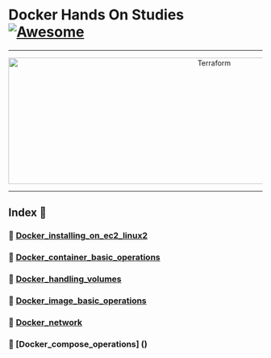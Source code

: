 Docker Hands On Studies  [![Awesome](https://cdn.rawgit.com/sindresorhus/awesome/d7305f38d29fed78fa85652e3a63e154dd8e8829/media/badge.svg)](https://github.com/sindresorhus/awesome)
===============
<hr>

<p align="center">
    <img alt="Terraform" src="https://cdn.worldvectorlogo.com/logos/docker.svg" height="250" width="800">
</p>
<hr>

## Index 📜

### 🔖 [Docker_installing_on_ec2_linux2](https://github.com/medipnegiz/docker_hands_on/tree/main/Docker_installing_on_ec2_linux2)

### 🔖 [Docker_container_basic_operations](https://github.com/medipnegiz/docker_hands_on/tree/main/Docker_container_basic_operations)

### 🔖 [Docker_handling_volumes](https://github.com/medipnegiz/docker_hands_on/tree/main/Docker_handling_volumes)

### 🔖 [Docker_image_basic_operations](https://github.com/medipnegiz/docker_hands_on/tree/main/Docker_image_basic_operations)

### 🔖 [Docker_network](https://github.com/medipnegiz/docker_hands_on/tree/main/Docker_network)

### 🔖 [Docker_compose_operations] ()
